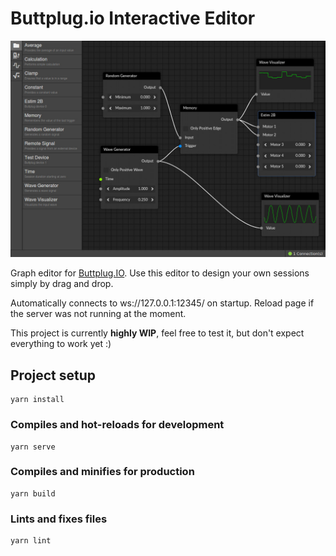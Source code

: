 # Buttplug.io Interactive Editor

![Editor screenshot](./docs/editor.jpg)

Graph editor for [Buttplug.IO](https://www.buttplug.io). Use this editor to design your own sessions simply by drag and drop.

Automatically connects to ws://127.0.0.1:12345/ on startup. Reload page if the server was not running at the moment.

This project is currently **highly WIP**, feel free to test it, but don't expect everything to work yet :)

## Project setup
```
yarn install
```

### Compiles and hot-reloads for development
```
yarn serve
```

### Compiles and minifies for production
```
yarn build
```

### Lints and fixes files
```
yarn lint
```